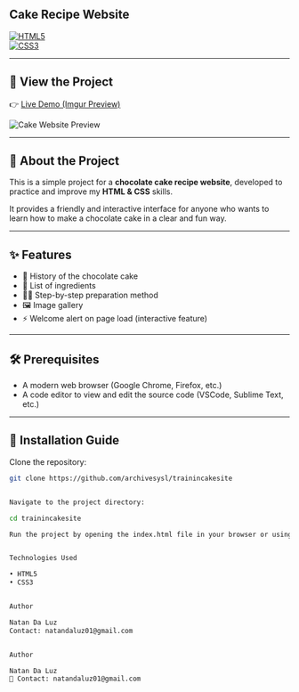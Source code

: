 ## Cake Recipe Website  

[![HTML5](https://img.shields.io/badge/HTML5-E34F26?style=flat&logo=html5&logoColor=white)]()  
[![CSS3](https://img.shields.io/badge/CSS3-1572B6?style=flat&logo=css3&logoColor=white)]()  



---

## 🔗 View the Project  
👉 [Live Demo (Imgur Preview)](https://imgur.com/a/7maFuHT)  

![Cake Website Preview](https://i.imgur.com/7maFuHT.jpeg)  

---

## 📖 About the Project  
This is a simple project for a **chocolate cake recipe website**, developed to practice and improve my **HTML & CSS** skills.  

It provides a friendly and interactive interface for anyone who wants to learn how to make a chocolate cake in a clear and fun way.  

---

## ✨ Features  
- 📜 History of the chocolate cake  
- 📝 List of ingredients  
- 👩‍🍳 Step-by-step preparation method  
- 🖼️ Image gallery  
- ⚡ Welcome alert on page load (interactive feature)  

---

## 🛠️ Prerequisites  
- A modern web browser (Google Chrome, Firefox, etc.)  
- A code editor to view and edit the source code (VSCode, Sublime Text, etc.)  

---

## 🚀 Installation Guide  

Clone the repository:  
```bash
git clone https://github.com/archivesysl/trainincakesite


Navigate to the project directory:

cd trainincakesite

Run the project by opening the index.html file in your browser or using Live Server.


Technologies Used

• HTML5
• CSS3


Author

Natan Da Luz
Contact: natandaluz01@gmail.com


Author

Natan Da Luz
📧 Contact: natandaluz01@gmail.com
